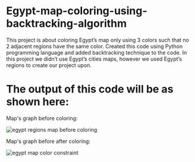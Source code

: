 # Egypt-map-coloring-using-backtracking-algorithm
This project is about coloring Egypt’s map only using 3 colors such that no 2 adjacent regions have the same color.
Created this code using Python programming language and added backtracking technique to the code.
In this project we didn’t use Egypt’s cities maps, however we used Egypt’s regions to create our project upon.

# The output of this code will be as shown here:
Map's graph before coloring:

![egypt regions map before coloring](https://github.com/RoaaMaged/Egypt-map-coloring-using-backtracking-algorithm/assets/105506562/20efe267-b772-4067-96cf-2d8197eb912d)

Map's graph before after coloring:

![egypt map color constraint](https://github.com/RoaaMaged/Egypt-map-coloring-using-backtracking-algorithm/assets/105506562/a18ec5e9-2ed1-41e0-83b2-5c4ee2043873)
